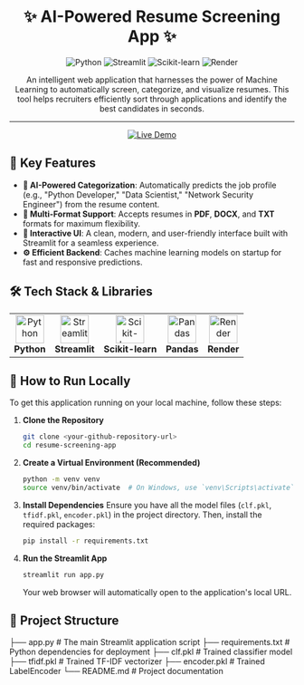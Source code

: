 <div align="center">

# ✨ AI-Powered Resume Screening App ✨

<p>
  <img alt="Python" src="https://img.shields.io/badge/Python-3776AB?style=for-the-badge&logo=python&logoColor=white">
  <img alt="Streamlit" src="https://img.shields.io/badge/Streamlit-FF4B4B?style=for-the-badge&logo=streamlit&logoColor=white">
  <img alt="Scikit-learn" src="https://img.shields.io/badge/Scikit--learn-F7931E?style=for-the-badge&logo=scikit-learn&logoColor=white">
  <img alt="Render" src="https://img.shields.io/badge/Render-46E3B7?style=for-the-badge&logo=render&logoColor=white">
</p>

An intelligent web application that harnesses the power of Machine Learning to automatically screen, categorize, and visualize resumes. This tool helps recruiters efficiently sort through applications and identify the best candidates in seconds.

---

<a href="https://resume-screening-app-xuw7.onrender.com" target="_blank">
  <img src="https://img.shields.io/badge/Live%20Demo-🚀-blue?style=for-the-badge" alt="Live Demo">
</a>

</div>

## 🌟 Key Features

* **🤖 AI-Powered Categorization**: Automatically predicts the job profile (e.g., "Python Developer," "Data Scientist," "Network Security Engineer") from the resume content.
* **📄 Multi-Format Support**: Accepts resumes in **PDF**, **DOCX**, and **TXT** formats for maximum flexibility.
* **🎨 Interactive UI**: A clean, modern, and user-friendly interface built with Streamlit for a seamless experience.
* **⚙️ Efficient Backend**: Caches machine learning models on startup for fast and responsive predictions.

## 🛠️ Tech Stack & Libraries

<div align="center">
  <table>
    <tr>
      <td align="center">
        <a href="https://www.python.org/" target="_blank">
          <img src="https://www.vectorlogo.zone/logos/python/python-icon.svg" alt="Python" width="50px">
        </a>
        <br><strong>Python</strong>
      </td>
      <td align="center">
        <a href="https://streamlit.io/" target="_blank">
          <img src="https://www.vectorlogo.zone/logos/streamlit/streamlit-icon.svg" alt="Streamlit" width="50px">
        </a>
        <br><strong>Streamlit</strong>
      </td>
      <td align="center">
        <a href="https://scikit-learn.org/" target="_blank">
          <img src="https://www.vectorlogo.zone/logos/scikit-learn/scikit-learn-icon.svg" alt="Scikit-learn" width="50px">
        </a>
        <br><strong>Scikit-learn</strong>
      </td>
      <td align="center">
        <a href="https://pandas.pydata.org/" target="_blank">
          <img src="https://www.vectorlogo.zone/logos/pandas-dev/pandas-dev-icon.svg" alt="Pandas" width="50px">
        </a>
        <br><strong>Pandas</strong>
      </td>
      <td align="center">
        <a href="https://render.com/" target="_blank">
          <img src="https://www.vectorlogo.zone/logos/render/render-icon.svg" alt="Render" width="50px">
        </a>
        <br><strong>Render</strong>
      </td>
    </tr>
  </table>
</div>

## 🚀 How to Run Locally

To get this application running on your local machine, follow these steps:

1.  **Clone the Repository**
    ```bash
    git clone <your-github-repository-url>
    cd resume-screening-app
    ```

2.  **Create a Virtual Environment (Recommended)**
    ```bash
    python -m venv venv
    source venv/bin/activate  # On Windows, use `venv\Scripts\activate`
    ```

3.  **Install Dependencies**
    Ensure you have all the model files (`clf.pkl`, `tfidf.pkl`, `encoder.pkl`) in the project directory. Then, install the required packages:
    ```bash
    pip install -r requirements.txt
    ```

4.  **Run the Streamlit App**
    ```bash
    streamlit run app.py
    ```
    Your web browser will automatically open to the application's local URL.

## 📂 Project Structure
├── app.py                  # The main Streamlit application script
├── requirements.txt        # Python dependencies for deployment
├── clf.pkl                 # Trained classifier model
├── tfidf.pkl               # Trained TF-IDF vectorizer
├── encoder.pkl             # Trained LabelEncoder
└── README.md               # Project documentation
